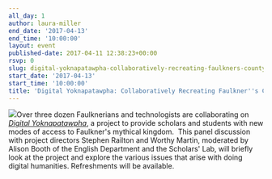 ```yaml
---
all_day: 1
author: laura-miller
end_date: '2017-04-13'
end_time: '10:00:00'
layout: event
published-date: 2017-04-11 12:38:23+00:00
rsvp: 0
slug: digital-yoknapatawpha-collaboratively-recreating-faulkners-county
start_date: '2017-04-13'
start_time: '10:00:00'
title: 'Digital Yoknapatawpha: Collaboratively Recreating Faulkner''s County'
---
```


[![](https://gallery.mailchimp.com/3ac105f4d87dddbd34542ab41/images/bd1c15fa-76ba-4313-b311-98679638cf5c.png)](http://faulkner.iath.virginia.edu/)Over three dozen Faulknerians and technologists are collaborating on [_Digital Yoknapatawpha_](http://faulkner.iath.virginia.edu/), a project to provide scholars and students with new modes of access to Faulkner's mythical kingdom.  This panel discussion with project directors Stephen Railton and Worthy Martin, moderated by Alison Booth of the English Department and the Scholars' Lab, will briefly look at the project and explore the various issues that arise with doing digital humanities. Refreshments will be available.
